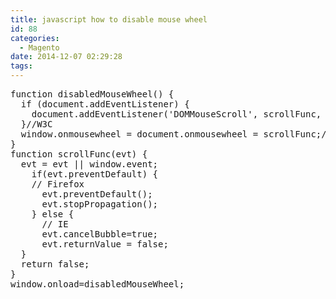 ```yaml
---
title: javascript how to disable mouse wheel
id: 88
categories:
  - Magento
date: 2014-12-07 02:29:28
tags:
---
```


<pre class="lang:default decode:true ">function disabledMouseWheel() {
  if (document.addEventListener) {
    document.addEventListener('DOMMouseScroll', scrollFunc, false);
  }//W3C
  window.onmousewheel = document.onmousewheel = scrollFunc;//IE/Opera/Chrome
}
function scrollFunc(evt) {
  evt = evt || window.event;
    if(evt.preventDefault) {
    // Firefox
      evt.preventDefault();
      evt.stopPropagation();
    } else {
      // IE
      evt.cancelBubble=true;
      evt.returnValue = false;
  }
  return false;
}
window.onload=disabledMouseWheel;</pre>
&nbsp;
